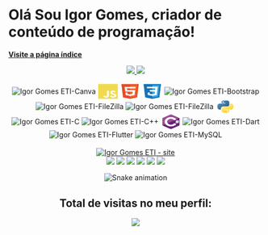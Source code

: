 # Olá Sou Igor Gomes, criador de conteúdo de programação!

**<a href="https://wizardigor.github.io/igorgomes-eti" target="_blank">Visite a página índice</a>**


<div align="center">
  <a href="https://github.com/wizardigor">
    <img height="180em" src="https://github-readme-stats.vercel.app/api?username=wizardigor&show_icons=true&theme=ligth&include_all_commits=true&count_private=true"/>
    <img height="180em" src="https://github-readme-stats.vercel.app/api/top-langs/?username=wizardigor&layout=compact&langs_count=7&theme=ligth"/>
  </a>
 </div>
  
<div style="display: inline_block" align="center"><br>
  <img align="center" alt="Igor Gomes ETI-Canva" height="30" width="40" src="https://cdn.jsdelivr.net/gh/devicons/devicon/icons/canva/canva-original.svg" />
  <img align="center" alt="Igor Gomes ETI-Js" height="30" width="40" src="https://raw.githubusercontent.com/devicons/devicon/master/icons/javascript/javascript-plain.svg">
  <img align="center" alt="Igor Gomes ETI-HTML" height="30" width="40" src="https://raw.githubusercontent.com/devicons/devicon/master/icons/html5/html5-original.svg">
  <img align="center" alt="Igor Gomes ETI-CSS" height="30" width="40" src="https://raw.githubusercontent.com/devicons/devicon/master/icons/css3/css3-original.svg">
  <img align="center" alt="Igor Gomes ETI-Bootstrap" height="30" width="40" src="https://cdn.jsdelivr.net/gh/devicons/devicon/icons/bootstrap/bootstrap-original.svg" />
  <img align="center" alt="Igor Gomes ETI-FileZilla" height="30" width="40" src="https://cdn.jsdelivr.net/gh/devicons/devicon/icons/filezilla/filezilla-plain.svg" />
  <img align="center" alt="Igor Gomes ETI-FileZilla" height="30" width="40" src="https://cdn.jsdelivr.net/gh/devicons/devicon/icons/php/php-original.svg" />
  <img align="center" alt="Igor Gomes ETI-Python" height="30" width="40" src="https://raw.githubusercontent.com/devicons/devicon/master/icons/python/python-original.svg">
  <img align="center" alt="Igor Gomes ETI-C" height="30" width="40"  src="https://cdn.jsdelivr.net/gh/devicons/devicon/icons/c/c-original.svg" />
   <img align="center" alt="Igor Gomes ETI-C++" height="30" width="40" src="https://cdn.jsdelivr.net/gh/devicons/devicon/icons/cplusplus/cplusplus-original.svg" />
  <img align="center" alt="Igor Gomes ETI-Csharp" height="30" width="40" src="https://raw.githubusercontent.com/devicons/devicon/master/icons/csharp/csharp-original.svg">
  <img align="center" alt="Igor Gomes ETI-Dart" height="30" width="40"  src="https://cdn.jsdelivr.net/gh/devicons/devicon/icons/dart/dart-original.svg" />
  <img align="center" alt="Igor Gomes ETI-Flutter" height="30" width="40" src="https://cdn.jsdelivr.net/gh/devicons/devicon/icons/flutter/flutter-original.svg" />
  <img align="center" alt="Igor Gomes ETI-MySQL" height="30" width="40" src="https://cdn.jsdelivr.net/gh/devicons/devicon/icons/mysql/mysql-original.svg" />
</div>
  
<div style="display: inline_block" align="center"><br>
   <a href="https://igorgomes.eti.br">  
      <img align="center" alt="Igor Gomes ETI - site" width="200" src="https://user-images.githubusercontent.com/51889513/138512526-05ef6818-49a7-4f5a-a16f-ffef43b26ee5.jpg" />
  </a>
</div>

 
<div align="center"> 
  <a href="https://www.youtube.com/channel/UCDfKJZnzItY6AyUzDCv9rtw" target="_blank"><img src="https://img.shields.io/badge/YouTube-FF0000?style=for-the-badge&logo=youtube&logoColor=white" target="_blank"></a>
  <a href="https://instagram.com/wizardigor" target="_blank"><img src="https://img.shields.io/badge/-Instagram-%23E4405F?style=for-the-badge&logo=instagram&logoColor=white" target="_blank"></a>
 <a href="https://discord.gg/ZyVBpx4q" target="_blank"><img src="https://img.shields.io/badge/Discord-7289DA?style=for-the-badge&logo=discord&logoColor=white" target="_blank"></a> 
  <a href = "mailto:igorgomesads@gmail.com"><img src="https://img.shields.io/badge/-Gmail-%23333?style=for-the-badge&logo=gmail&logoColor=white" target="_blank"></a>
  <a href="https://www.linkedin.com/in/igorgomesads" target="_blank"><img src="https://img.shields.io/badge/-LinkedIn-%230077B5?style=for-the-badge&logo=linkedin&logoColor=white" target="_blank"></a> 
  <a href="https://dev.to/wizardigor" target="_blank"><img src="https://img.shields.io/badge/dev.to-0A0A0A?style=for-the-badge&logo=dev.to&logoColor=white" target="_blank"></a> 
 
  ![Snake animation](https://github.com/wizardigor/wizardigor/blob/output/github-contribution-grid-snake.svg)
  
  ## Total de visitas no meu perfil:<br>
 <p align = "center"> 
   <img alingn = "center" src = "https://profile-counter.glitch.me/wizardigor/count.svg" />
 </p>
</div>
